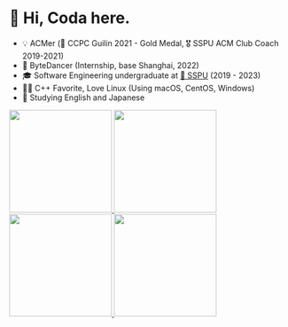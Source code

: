 # 👋 Hi, Coda here.

* 💡 ACMer (🥇 CCPC Guilin 2021 - Gold Medal, 🎖 SSPU ACM Club Coach 2019-2021)
* 🧳 ByteDancer (Internship, base Shanghai, 2022)
* 🎓 Software Engineering undergraduate at [🏫 SSPU](https://sspu.edu.cn/) (2019 - 2023)
* 👨‍💻 C++ Favorite, Love Linux (Using macOS, CentOS, Windows)
* 🎏 Studying English and Japanese

<a href="https://github.com/CodaChan#gh-light-mode-only">
  <img src="https://github-readme-stats.vercel.app/api?username=CodaChan&show_icons=true&include_all_commits=true#gh-light-mode-only" height="185px">
</a>
<a href="https://github.com/CodaChan#gh-dark-mode-only">
  <img src="https://github-readme-stats.vercel.app/api?username=CodaChan&show_icons=true&include_all_commits=true&theme=dark#gh-dark-mode-only" height="185px">
</a>

<a href="https://github.com/CodaChan#gh-light-mode-only">
  <img src="https://github-readme-stats.vercel.app/api/top-langs/?username=CodaChan&layout=compact&langs_count=8&include_all_commits=true#gh-light-mode-only" height="185px">
</a>
<a href="https://github.com/CodaChan#gh-dark-mode-only">
  <img src="https://github-readme-stats.vercel.app/api/top-langs/?username=CodaChan&layout=compact&langs_count=8&include_all_commits=true&theme=dark#gh-dark-mode-only" height="185px">
</a>
